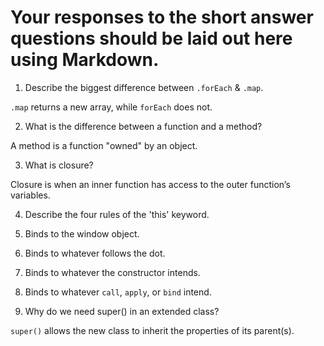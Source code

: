 # Your responses to the short answer questions should be laid out here using Markdown.
1. Describe the biggest difference between `.forEach` & `.map`.

`.map` returns a new array, while `forEach` does not.

2. What is the difference between a function and a method?

A method is a function "owned" by an object.

3. What is closure?

Closure is when an inner function has access to the outer function’s variables.

4. Describe the four rules of the 'this' keyword.

1. Binds to the window object.
2. Binds to whatever follows the dot.
3. Binds to whatever the constructor intends.
4. Binds to whatever `call`, `apply`, or `bind` intend.

5. Why do we need super() in an extended class?

`super()` allows the new class to inherit the properties of its parent(s).
